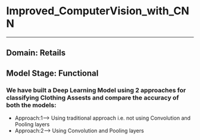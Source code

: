 # Improved_ComputerVision_with_CNN
---
## Domain: Retails
## Model Stage: Functional
### We have built a Deep Learning Model using 2 approaches for classifying Clothing Assests and compare the accuracy of both the models:
* Approach:1--> Using traditional approach i.e. not using Convolution and Pooling layers
* Approach:2--> Using Convolution and Pooling layers
